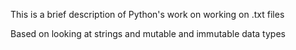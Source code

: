 This is a brief description of Python's work on working on .txt files 

Based on looking at strings and mutable and immutable data types